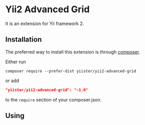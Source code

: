 # Yii2 Advanced Grid

It is an extension for Yii framework 2.

Installation
------------

The preferred way to install this extension is through [composer](http://getcomposer.org/download/).

Either run

```
composer require --prefer-dist yiister/yii2-advanced-grid
```

or add

```json
"yiister/yii2-advanced-grid": "~1.0"
```

to the `require` section of your composer.json.

Using
-----
